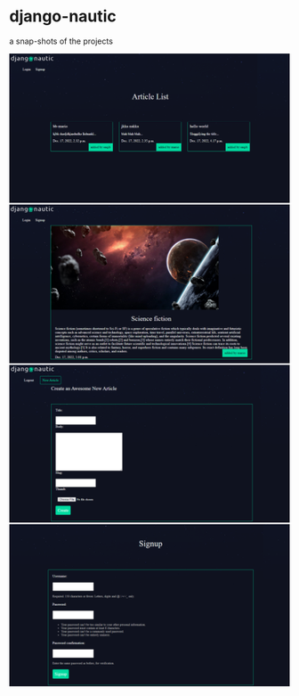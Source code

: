 # django-nautic

a snap-shots of the projects

![Image](./project-photos/home.png)
![Image](./project-photos/article_details.png)
![Image](./project-photos/create_article.png)
![Image](./project-photos/signup_page.png)

